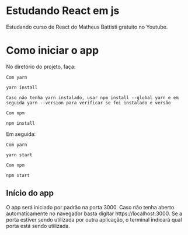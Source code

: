 # Estudando React em js

Estudando curso de React do Matheus Battisti gratuito no Youtube.

# Como iniciar o app

 No diretório do projeto, faça:

    Com yarn

    yarn install 
    
    Caso não tenha yarn instalado, usar npm install --global yarn e em seguida yarn --version para verificar se foi instalado e versão

    Com npm

    npm install
    
 Em seguida:

    Com yarn

    yarn start

    Com npm

    npm start

## Início do app

O app será iniciado por padrão na porta 3000. Caso não tenha aberto automaticamente no navegador basta digitar https://localhost:3000. Se a porta estiver sendo utilizada por outra aplicação, o terminal indicará qual porta está sendo utilizada.